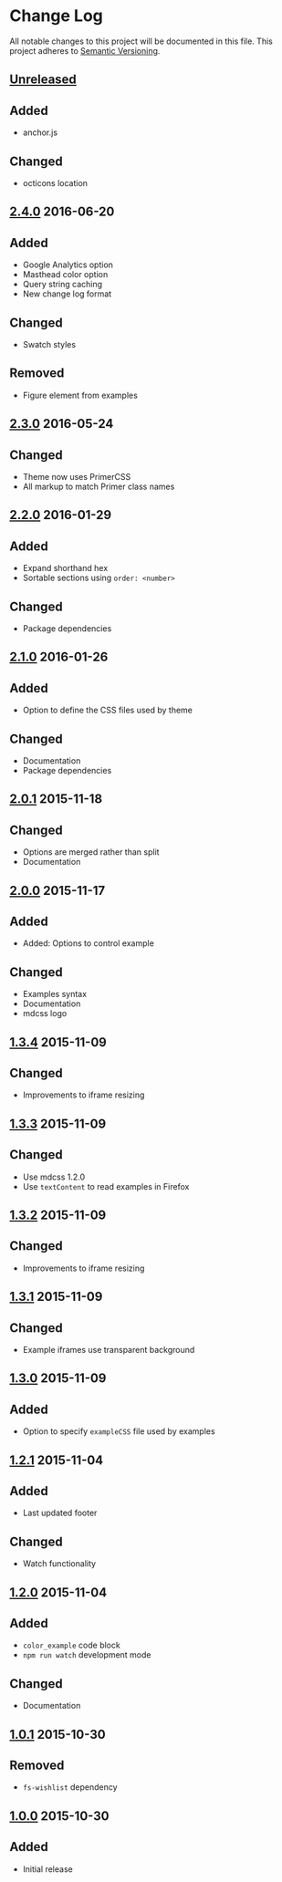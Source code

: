# Change Log
All notable changes to this project will be documented in this file.
This project adheres to [Semantic Versioning](http://semver.org/).

## [Unreleased]

## Added
- anchor.js

## Changed
- octicons location

## [2.4.0] 2016-06-20

## Added
- Google Analytics option
- Masthead color option
- Query string caching
- New change log format

## Changed
- Swatch styles

## Removed
- Figure element from examples

## [2.3.0] 2016-05-24

## Changed
- Theme now uses PrimerCSS
- All markup to match Primer class names

## [2.2.0] 2016-01-29

## Added
- Expand shorthand hex
- Sortable sections using `order: <number>`

## Changed
- Package dependencies

## [2.1.0] 2016-01-26

## Added
- Option to define the CSS files used by theme

## Changed
- Documentation
- Package dependencies

## [2.0.1] 2015-11-18

## Changed
- Options are merged rather than split
- Documentation

## [2.0.0] 2015-11-17

## Added
- Added: Options to control example

## Changed
- Examples syntax
- Documentation
- mdcss logo

## [1.3.4] 2015-11-09

## Changed
- Improvements to iframe resizing

## [1.3.3] 2015-11-09

## Changed
- Use mdcss 1.2.0
- Use `textContent` to read examples in Firefox

## [1.3.2] 2015-11-09

## Changed
- Improvements to iframe resizing

## [1.3.1] 2015-11-09

## Changed
- Example iframes use transparent background

## [1.3.0] 2015-11-09

## Added
- Option to specify `exampleCSS` file used by examples

## [1.2.1] 2015-11-04

## Added
- Last updated footer

## Changed
- Watch functionality

## [1.2.0] 2015-11-04

## Added
- `color_example` code block
- `npm run watch` development mode

## Changed
- Documentation

## [1.0.1] 2015-10-30

## Removed
- `fs-wishlist` dependency

## [1.0.0] 2015-10-30

## Added
- Initial release

[Unreleased]: https://github.com/jonathantneal/mdcss-theme-github/compare/2.4.0...HEAD
[2.4.0]: https://github.com/jonathantneal/mdcss-theme-github/compare/2.3.0...2.4.0
[2.3.0]: https://github.com/jonathantneal/mdcss-theme-github/compare/2.2.0...2.3.0
[2.2.0]: https://github.com/jonathantneal/mdcss-theme-github/compare/2.1.0...2.2.0
[2.1.0]: https://github.com/jonathantneal/mdcss-theme-github/compare/2.0.1...2.1.0
[2.0.1]: https://github.com/jonathantneal/mdcss-theme-github/compare/2.0.0...2.0.1
[2.0.0]: https://github.com/jonathantneal/mdcss-theme-github/compare/1.3.4...2.0.0
[1.3.4]: https://github.com/jonathantneal/mdcss-theme-github/compare/1.3.3...1.3.4
[1.3.3]: https://github.com/jonathantneal/mdcss-theme-github/compare/1.3.2...1.3.3
[1.3.2]: https://github.com/jonathantneal/mdcss-theme-github/compare/1.3.1...1.3.2
[1.3.1]: https://github.com/jonathantneal/mdcss-theme-github/compare/1.3.0...1.3.1
[1.3.0]: https://github.com/jonathantneal/mdcss-theme-github/compare/1.2.1...1.3.0
[1.2.1]: https://github.com/jonathantneal/mdcss-theme-github/compare/1.2.0...1.2.1
[1.2.0]: https://github.com/jonathantneal/mdcss-theme-github/compare/1.1.1...1.2.0
[1.1.1]: https://github.com/jonathantneal/mdcss-theme-github/compare/1.1.0...1.1.1
[1.1.0]: https://github.com/jonathantneal/mdcss-theme-github/compare/1.0.1...1.1.0
[1.0.1]: https://github.com/jonathantneal/mdcss-theme-github/compare/1.0.0...1.0.1
[1.0.0]: https://github.com/jonathantneal/mdcss-theme-github/commits/1.0.0
